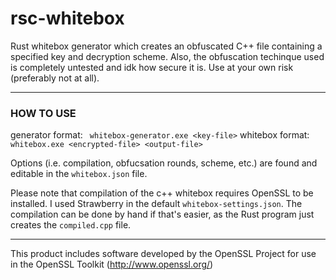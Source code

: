 # rsc-whitebox

Rust whitebox generator which creates an obfuscated C++ file containing a specified key and decryption scheme. Also, the obfuscation techinque used is completely untested and idk how secure it is. Use at your own risk (preferably not at all).

---
### HOW TO USE

generator format: ``` whitebox-generator.exe <key-file>```
whitebox format: ```whitebox.exe <encrypted-file> <output-file>```

Options (i.e. compilation, obfucsation rounds, scheme, etc.) are found and editable in the ```whitebox.json``` file.

Please note that compilation of the c++ whitebox requires OpenSSL to be installed. I used Strawberry in the default ```whitebox-settings.json```. The compilation can be done by hand if that's easier, as the Rust program just creates the ```compiled.cpp``` file.


---

This product includes software developed by the OpenSSL Project 
for use in the OpenSSL Toolkit (http://www.openssl.org/)
